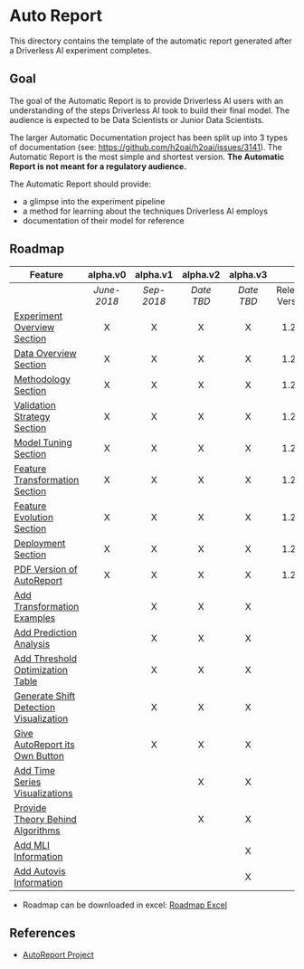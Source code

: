 # Auto Report

This directory contains the template of the automatic report generated after a Driverless AI experiment completes.  

## Goal

The goal of the Automatic Report is to provide Driverless AI users with an understanding of the steps Driverless AI took to build their final model.  The audience is expected to be Data Scientists or Junior Data Scientists. 

The larger Automatic Documentation project has been split up into 3 types of documentation (see: <https://github.com/h2oai/h2oai/issues/3141>).  The Automatic Report is the most simple and shortest version.  **The Automatic Report is not meant for a regulatory audience.**

The Automatic Report should provide: 

* a glimpse into the experiment pipeline
* a method for learning about the techniques Driverless AI employs
* documentation of their model for reference


## Roadmap

| Feature | alpha.v0 | alpha.v1 | alpha.v2 |alpha.v3 | | 
|---------|:--------:|:--------:|:--------:|:--------:|:--------:|
|         | *June-2018* | *Sep-2018* | *Date TBD* | *Date TBD* | Release Version |
| [Experiment Overview Section](https://github.com/h2oai/h2oai/issues/3305) | X | X | X | X | 1.2.0 |
| [Data Overview Section](https://github.com/h2oai/h2oai/issues/3305) | X | X | X | X | 1.2.0 | 
| [Methodology Section](https://github.com/h2oai/h2oai/issues/3305) | X | X | X | X | 1.2.0 | 
| [Validation Strategy Section](https://github.com/h2oai/h2oai/issues/3305) | X | X | X | X | 1.2.0 | 
| [Model Tuning Section](https://github.com/h2oai/h2oai/issues/3305) | X | X | X | X | 1.2.0 | 
| [Feature Transformation Section](https://github.com/h2oai/h2oai/issues/3305) | X | X | X | X | 1.2.0 | 
| [Feature Evolution Section](https://github.com/h2oai/h2oai/issues/3305) | X | X | X | X | 1.2.0 | 
| [Deployment Section](https://github.com/h2oai/h2oai/issues/3305) | X | X | X | X | 1.2.0 | 
| [PDF Version of AutoReport](https://github.com/h2oai/h2oai/issues/3711) | X | X | X | X | 1.2.0 | 
| [Add Transformation Examples](https://github.com/h2oai/h2oai/issues/3461) | | X | X | X | | 
| [Add Prediction Analysis](https://github.com/h2oai/h2oai/issues/3463) | |X | X | X | |  
| [Add Threshold Optimization Table](https://github.com/h2oai/h2oai/issues/3495) | | X | X | X | | 
| [Generate Shift Detection Visualization](https://github.com/h2oai/h2oai/issues/3460) | | X | X | X | | 
| [Give AutoReport its Own Button](https://github.com/h2oai/h2oai/issues/3897) | | X | X | X |  | 
| [Add Time Series Visualizations](https://github.com/h2oai/h2oai/issues/3901) | | | X | X | | 
| [Provide Theory Behind Algorithms](https://github.com/h2oai/h2oai/issues/3462) | | | X | X | | 
| [Add MLI Information](https://github.com/h2oai/h2oai/issues/3904) | | | | X | |  
| [Add Autovis Information](https://github.com/h2oai/h2oai/issues/3903) | | | | X| |  


* Roadmap can be downloaded in excel: [Roadmap Excel](./AutoReportRoadMap.xlsx)


## References

* [AutoReport Project](https://github.com/h2oai/h2oai/projects/11?card_filter_query=label%3Aautoreport)
